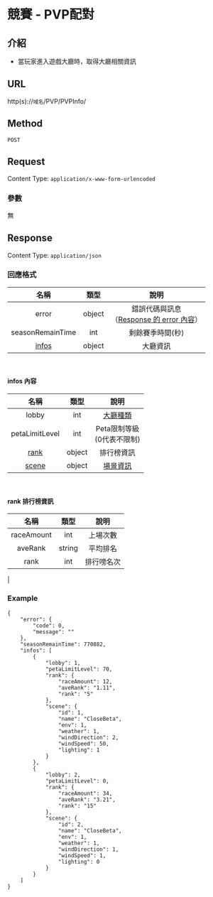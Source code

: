 # 競賽 - PVP配對

## 介紹

- 當玩家進入遊戲大廳時，取得大廳相關資訊

## URL

http(s)://`域名`/PVP/PVPInfo/

## Method

`POST`

## Request

Content Type: `application/x-www-form-urlencoded`

### 參數

無

## Response

Content Type: `application/json`

### 回應格式

| 名稱 | 類型 | 說明 |
|:-:|:-:|:-:|
| error | object | 錯誤代碼與訊息<br>（[Response 的 error 內容](../response.md#error)） |
| seasonRemainTime | int | 剩餘賽季時間(秒) |
| [infos](#infos) | object | 大廳資訊 |
<br>


#### <span id="infos">infos 內容</span>
| 名稱 | 類型 | 說明 |
|:-:|:-:|:-:|
| lobby | int | [大廳種類](../codes/race.md#lobby) |
| petaLimitLevel | int | Peta限制等級<br>(0代表不限制) |
| [rank](#rank) | object | 排行榜資訊 |
| [scene](#scene) | object | [場景資訊](../User/CurrentScene.md#scene) |
<br>

#### <span id="rank">rank 排行榜資訊</span>
| 名稱 | 類型 | 說明 |
|:-:|:-:|:-:|
| raceAmount | int | 上場次數 |
| aveRank| string | 平均排名 |
| rank | int | 排行嗙名次 |
|


### Example
    {
        "error": {
            "code": 0,
            "message": ""
        },
        "seasonRemainTime": 770882,
        "infos": [
            {
                "lobby": 1,
                "petaLimitLevel": 70,
                "rank": {
                    "raceAmount": 12,
                    "aveRank": "1.11",
                    "rank": "5"
                },
                "scene": {
                    "id": 1,
                    "name": "CloseBeta",
                    "env": 1,
                    "weather": 1,
                    "windDirection": 2,
                    "windSpeed": 50,
                    "lighting": 1
                }
            },
            {
                "lobby": 2,
                "petaLimitLevel": 0,
                "rank": {
                    "raceAmount": 34,
                    "aveRank": "3.21",
                    "rank": "15"
                },
                "scene": {
                    "id": 2,
                    "name": "CloseBeta",
                    "env": 1,
                    "weather": 1,
                    "windDirection": 1,
                    "windSpeed": 1,
                    "lighting": 0
                }
            }
        ]
    }